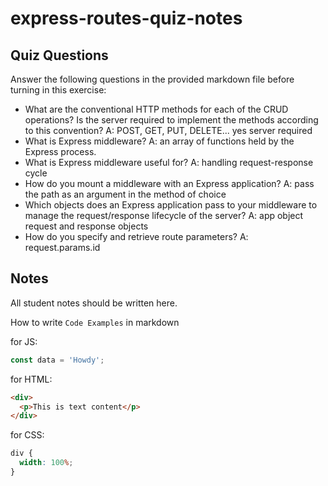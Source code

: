 # express-routes-quiz-notes

## Quiz Questions

Answer the following questions in the provided markdown file before turning in this exercise:

- What are the conventional HTTP methods for each of the CRUD operations? Is the server required to implement the methods according to this convention?
  A: POST, GET, PUT, DELETE... yes server required
- What is Express middleware?
  A: an array of functions held by the Express process.
- What is Express middleware useful for?
  A: handling request-response cycle
- How do you mount a middleware with an Express application?
  A: pass the path as an argument in the method of choice
- Which objects does an Express application pass to your middleware to manage the request/response lifecycle of the server?
  A: app object request and response objects
- How do you specify and retrieve route parameters?
  A: request.params.id

## Notes

All student notes should be written here.

How to write `Code Examples` in markdown

for JS:

```javascript
const data = 'Howdy';
```

for HTML:

```html
<div>
  <p>This is text content</p>
</div>
```

for CSS:

```css
div {
  width: 100%;
}
```
